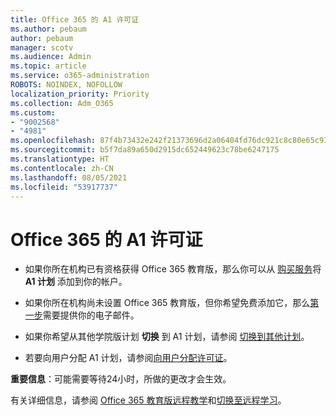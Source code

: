 ```yaml
---
title: Office 365 的 A1 许可证
ms.author: pebaum
author: pebaum
manager: scotv
ms.audience: Admin
ms.topic: article
ms.service: o365-administration
ROBOTS: NOINDEX, NOFOLLOW
localization_priority: Priority
ms.collection: Adm_O365
ms.custom:
- "9002568"
- "4981"
ms.openlocfilehash: 87f4b73432e242f21373696d2a06404fd76dc921c8c80e65c91e230cf0212ccc
ms.sourcegitcommit: b5f7da89a650d2915dc652449623c78be6247175
ms.translationtype: HT
ms.contentlocale: zh-CN
ms.lasthandoff: 08/05/2021
ms.locfileid: "53917737"
---
```

# <a name="a1-license-for-office-365"></a>Office 365 的 A1 许可证

- 如果你所在机构已有资格获得 Office 365 教育版，那么你可以从 [购买服务](https://docs.microsoft.com/microsoft-365/commerce/buy-another-subscription#buy-another-subscription)将 **A1 计划** 添加到你的帐户。

- 如果你所在机构尚未设置 Office 365 教育版，但你希望免费添加它，那么[第一步](https://www.microsoft.com/education/products/office)需要提供你的电子邮件。

- 如果你希望从其他学院版计划 **切换** 到 A1 计划，请参阅 [切换到其他计划](https://docs.microsoft.com/microsoft-365/commerce/subscriptions/switch-plans-manually)。

- 若要向用户分配 A1 计划，请参阅[向用户分配许可证](https://docs.microsoft.com/microsoft-365/admin/manage/assign-licenses-to-users)。

**重要信息**：可能需要等待24小时，所做的更改才会生效。

有关详细信息，请参阅 [Office 365 教育版远程教学](https://support.office.com/article/remote-teaching-and-learning-in-office-365-education-f651ccae-7b65-478b-8366-51bb884025c4)和[切换至远程学习](https://www.microsoft.com/education/remote-learning)。
